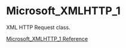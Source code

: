 # Microsoft_XMLHTTP_1

XML HTTP Request class.

[Microsoft_XMLHTTP_1 Reference](https://ruby-doc.org/stdlib-2.5.0/libdoc/win32ole/rdoc/Microsoft_XMLHTTP_1.html)